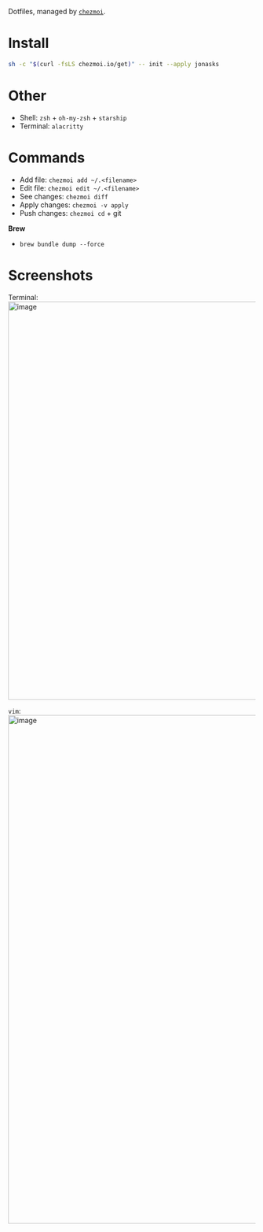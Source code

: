 Dotfiles, managed by [`chezmoi`](https://www.chezmoi.io/quick-start/#start-using-chezmoi-on-your-current-machine).

# Install
```bash
sh -c "$(curl -fsLS chezmoi.io/get)" -- init --apply jonasks
```
# Other
* Shell: `zsh` + `oh-my-zsh` + `starship`
* Terminal: `alacritty`


# Commands
* Add file: `chezmoi add ~/.<filename>`
* Edit file: `chezmoi edit ~/.<filename>`
* See changes: `chezmoi diff` 
* Apply changes: `chezmoi -v apply`
* Push changes: `chezmoi cd` + git

**Brew**
* `brew bundle dump --force`


# Screenshots

Terminal:  
<img width="809" alt="image" src="https://user-images.githubusercontent.com/5310116/156411310-b2bb25bd-8f85-46cd-ad68-36faecfac6c0.png">

`vim`:  
<img width="1033" alt="image" src="https://user-images.githubusercontent.com/5310116/156532335-46107d36-600f-44dd-84b5-eb210034e0e8.png">
